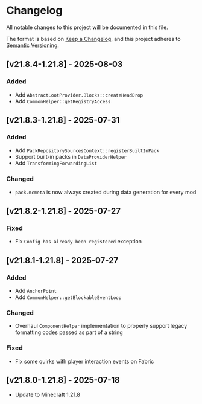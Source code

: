 # Changelog

All notable changes to this project will be documented in this file.

The format is based on [Keep a Changelog](https://keepachangelog.com/en/1.0.0/),
and this project adheres to [Semantic Versioning](https://semver.org/spec/v2.0.0.html).

## [v21.8.4-1.21.8] - 2025-08-03

### Added

- Add `AbstractLootProvider.Blocks::createHeadDrop`
- Add `CommonHelper::getRegistryAccess`

## [v21.8.3-1.21.8] - 2025-07-31

### Added

- Add `PackRepositorySourcesContext::registerBuiltInPack`
- Support built-in packs in `DataProviderHelper`
- Add `TransformingForwardingList`

### Changed

- `pack.mcmeta` is now always created during data generation for every mod

## [v21.8.2-1.21.8] - 2025-07-27

### Fixed

- Fix `Config has already been registered` exception

## [v21.8.1-1.21.8] - 2025-07-27

### Added

- Add `AnchorPoint`
- Add `CommonHelper::getBlockableEventLoop`

### Changed

- Overhaul `ComponentHelper` implementation to properly support legacy formatting codes passed as part of a string

### Fixed

- Fix some quirks with player interaction events on Fabric

## [v21.8.0-1.21.8] - 2025-07-18

- Update to Minecraft 1.21.8
